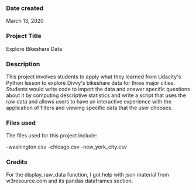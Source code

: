 ### Date created
March 13, 2020

### Project Title
Explore Bikeshare Data

### Description
This project involves students to apply what they learned from Udacity's Python lesson to explore Divvy's bikeshare data for three major cities. Students would write code to import the data and answer specific questions about it by computing descriptive statistics and write a script that uses the raw data and allows users to have an interactive experience
with the application of filters and viewing specific data that the user chooses.

### Files used
The files used for this project include:

  -washington.csv
  -chicago.csv
  -new_york_city.csv

### Credits
For the display_raw_data function, I got help with json material from w3resource.com and its pandas dataframes section.
